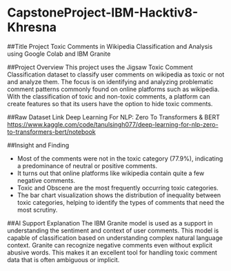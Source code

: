 # CapstoneProject-IBM-Hacktiv8-Khresna

##Title Project
Toxic Comments in Wikipedia Classification and Analysis using Google Colab and IBM Granite

##Project Overview
This project uses the Jigsaw Toxic Comment Classification dataset to classify user comments on wikipedia as toxic or not and analyze them. The focus is on identifying and analyzing problematic comment patterns commonly found on online platforms such as wikipedia. With the classification of toxic and non-toxic comments, a platform can create features so that its users have the option to hide toxic comments.

##Raw Dataset Link
Deep Learning For NLP: Zero To Transformers & BERT
https://www.kaggle.com/code/tanulsingh077/deep-learning-for-nlp-zero-to-transformers-bert/notebook

##Insight and Finding
- Most of the comments were not in the toxic category (77.9%), indicating a predominance of neutral or positive comments.
- It turns out that online platforms like wikipedia contain quite a few negative comments.
- Toxic and Obscene are the most frequently occurring toxic categories.
- The bar chart visualization shows the distribution of inequality between toxic categories, helping to identify the types of comments that need the most scrutiny.

##AI Support Explanation
The IBM Granite model is used as a support in understanding the sentiment and context of user comments. This model is capable of classification based on understanding complex natural language context. Granite can recognize negative comments even without explicit abusive words. This makes it an excellent tool for handling toxic comment data that is often ambiguous or implicit.

